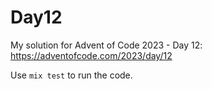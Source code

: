 # Day12

My solution for Advent of Code 2023 - Day 12: https://adventofcode.com/2023/day/12

Use `mix test` to run the code.
